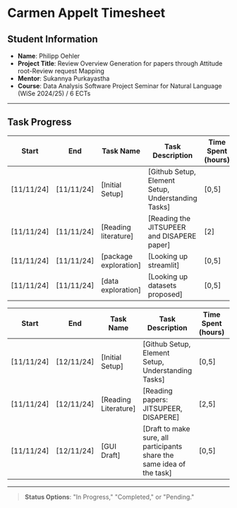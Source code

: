 # Carmen Appelt Timesheet

## Student Information
- **Name**: Philipp Oehler
- **Project Title**: Review Overview Generation for papers through Attitude root-Review request Mapping 
- **Mentor**: Sukannya Purkayastha
- **Course**: Data Analysis Software Project Seminar for Natural Language (WiSe 2024/25) / 6 ECTs

---

## Task Progress

| Start      | End        | Task Name            | Task Description                                     | Time Spent (hours) | Status      |
|------------|------------|----------------------|------------------------------------------------------|--------------------|-------------|
| [11/11/24] | [11/11/24] | [Initial Setup]      | [Github Setup, Element Setup, Understanding Tasks]   | [0,5]              | [Completed] |
| [11/11/24] | [11/11/24] | [Reading literature] | [Reading the JITSUPEER and DISAPERE paper]           | [2]                | [Completed] |
| [11/11/24] | [11/11/24] | [package exploration]| [Looking up streamlit]                               | [0,5]              | [Completed] |
| [11/11/24] | [11/11/24] | [data exploration]   | [Looking up datasets proposed]                       | [0,5]              | [Completed] |


| Start      | End        | Task Name       | Task Description         | Time Spent (hours) | Status        |
|------------|------------|-----------------|--------------------------|--------------------|---------------|
| [11/11/24] | [12/11/24] | [Initial Setup]   | [Github Setup, Element Setup, Understanding Tasks]  | [0,5]       | [Completed] |
| [11/11/24] | [12/11/24] | [Reading Literature]   | [Reading papers: JITSUPEER, DISAPERE]  | [2,5]       | [Completed]   |
| [11/11/24] | [12/11/24] | [GUI Draft]   | [Draft to make sure, all participants share the same idea of the task]  | [0,5]       | [Completed]     |

---

> **Status Options**: "In Progress," "Completed," or "Pending."
